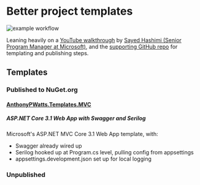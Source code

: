 # Better project templates

![example workflow](https://github.com/AnthonyPWatts/ProjectTemplates/actions/workflows/dotnet.yml/badge.svg)

Leaning heavily on a [YouTube walkthrough](https://www.youtube.com/watch?v=GDNcxU0_OuE&ab_channel=MicrosoftVisualStudio) by [Sayed Hashimi (Senior Program Manager at Microsoft)](https://github.com/sayedihashimi), and the [supporting GitHub repo](https://github.com/sayedihashimi/template-sample) for templating and publishing steps.

## Templates
### Published to NuGet.org
#### [AnthonyPWatts.Templates.MVC](https://www.nuget.org/packages/AnthonyPWatts.Templates.MVC)
##### ASP.NET Core 3.1 Web App with Swagger and Serilog
Microsoft's ASP.NET MVC Core 3.1 Web App template, with:
* Swagger already wired up
* Serilog hooked up at Program.cs level, pulling config from appsettings
* appsettings.development.json set up for local logging

### Unpublished
